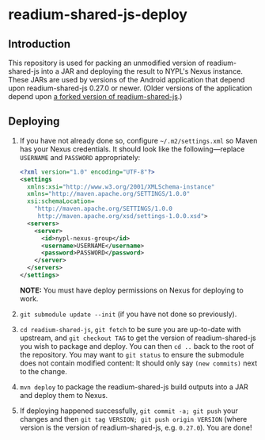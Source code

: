# readium-shared-js-deploy

## Introduction

This repository is used for packing an unmodified version of readium-shared-js
into a JAR and deploying the result to NYPL's Nexus instance. These JARs are
used by versions of the Android application that depend upon readium-shared-js
0.27.0 or newer. (Older versions of the application depend upon [a forked
version of
readium-shared-js](http://github.com/NYPL-Simplified/readium-shared-js).)

## Deploying

1. If you have not already done so, configure `~/.m2/settings.xml` so Maven has
   your Nexus credentials. It should look like the following—replace `USERNAME`
   and `PASSWORD` appropriately:

    ```xml
    <?xml version="1.0" encoding="UTF-8"?>
    <settings
      xmlns:xsi="http://www.w3.org/2001/XMLSchema-instance"
      xmlns="http://maven.apache.org/SETTINGS/1.0.0"
      xsi:schemaLocation=
        "http://maven.apache.org/SETTINGS/1.0.0
         http://maven.apache.org/xsd/settings-1.0.0.xsd">
      <servers>
        <server>
          <id>nypl-nexus-group</id>
          <username>USERNAME</username>
          <password>PASSWORD</password>
        </server>
      </servers>
    </settings>
    ```

    **NOTE:** You must have deploy permissions on Nexus for deploying to work.

2. `git submodule update --init` (if you have not done so previously).

3. `cd readium-shared-js`, `git fetch` to be sure you are up-to-date with
   upstream, and `git checkout TAG` to get the version of readium-shared-js you
   wish to package and deploy. You can then `cd ..` back to the root of the
   repository. You may want to `git status` to ensure the submodule does not
   contain modified content: It should only say `(new commits)` next to the
   change.

4. `mvn deploy` to package the readium-shared-js build outputs into a JAR and
   deploy them to Nexus.

5. If deploying happened successfully, `git commit -a; git push` your changes
   and then `git tag VERSION; git push origin VERSION` (where version is the
  version of readium-shared-js, e.g. `0.27.0`). You are done!
